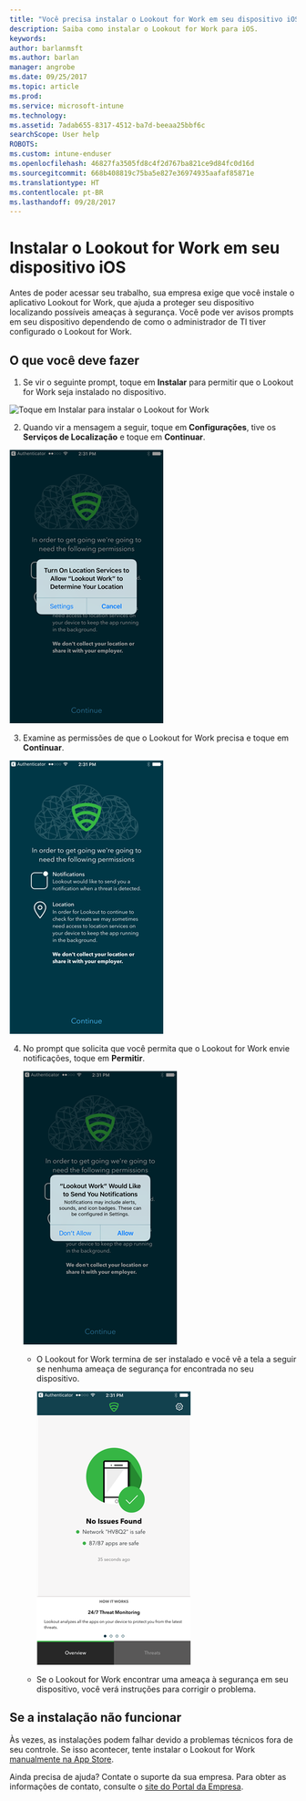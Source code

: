 ```yaml
---
title: "Você precisa instalar o Lookout for Work em seu dispositivo iOS | Microsoft Docs"
description: Saiba como instalar o Lookout for Work para iOS.
keywords: 
author: barlanmsft
ms.author: barlan
manager: angrobe
ms.date: 09/25/2017
ms.topic: article
ms.prod: 
ms.service: microsoft-intune
ms.technology: 
ms.assetid: 7adab655-8317-4512-ba7d-beeaa25bbf6c
searchScope: User help
ROBOTS: 
ms.custom: intune-enduser
ms.openlocfilehash: 46827fa3505fd8c4f2d767ba821ce9d84fc0d16d
ms.sourcegitcommit: 668b408819c75ba5e827e36974935aafaf85871e
ms.translationtype: HT
ms.contentlocale: pt-BR
ms.lasthandoff: 09/28/2017
---
```

# <a name="install-lookout-for-work-on-your-ios-device"></a>Instalar o Lookout for Work em seu dispositivo iOS


Antes de poder acessar seu trabalho, sua empresa exige que você instale o aplicativo Lookout for Work, que ajuda a proteger seu dispositivo localizando possíveis ameaças à segurança. Você pode ver avisos prompts em seu dispositivo dependendo de como o administrador de TI tiver configurado o Lookout for Work.


## <a name="what-you-need-to-do"></a>O que você deve fazer

1.  Se vir o seguinte prompt, toque em **Instalar** para permitir que o Lookout for Work seja instalado no dispositivo.

  ![Toque em Instalar para instalar o Lookout for Work](./media/ios-mtd-install-app-request.png)

2. Quando vir a mensagem a seguir, toque em **Configurações**, tive os **Serviços de Localização** e toque em **Continuar**.

  ![Toque em Configurações e em Serviços de Localização](./media/ios-lfw-allow-location-services.png)

3. Examine as permissões de que o Lookout for Work precisa e toque em **Continuar**.

  ![agora, você está conectado ao Lookout for Work](./media/ios-lfw-permissions-lookout-needs.png)

4. No prompt que solicita que você permita que o Lookout for Work envie notificações, toque em **Permitir**.

     ![Toque em Configurações e em Serviços de Localização](./media/ios-lfw-allow-notifications.png)

   * O Lookout for Work termina de ser instalado e você vê a tela a seguir se nenhuma ameaça de segurança for encontrada no seu dispositivo.

     ![O Lookout for Work não encontrou ameaças à segurança](./media/ios-lfw-no-threats-found.png)

   * Se o Lookout for Work encontrar uma ameaça à segurança em seu dispositivo, você verá instruções para corrigir o problema.

## <a name="if-the-installation-doesnt-work"></a>Se a instalação não funcionar

Às vezes, as instalações podem falhar devido a problemas técnicos fora de seu controle. Se isso acontecer, tente instalar o Lookout for Work [manualmente na App Store](https://itunes.apple.com/app/lookout-for-work/id997193468).

Ainda precisa de ajuda? Contate o suporte da sua empresa. Para obter as informações de contato, consulte o [site do Portal da Empresa](https://portal.manage.microsoft.com).

